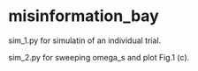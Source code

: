 # misinformation_bay

sim_1.py for simulatin of an individual trial.

sim_2.py for sweeping omega_s and plot Fig.1 (c).
